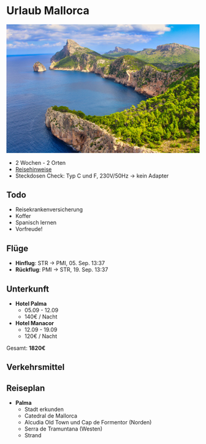 # Urlaub Mallorca

![](mallorca-cover.jpg)

* 2 Wochen - 2 Orten
* [Reisehinweise](https://www.auswaertiges-amt.de/de/aussenpolitik/laender/spanien-node/spaniensicherheit/210534)
* Steckdosen Check: Typ C und F, 230V/50Hz -> kein Adapter



## Todo

* Reisekrankenversicherung
* Koffer
* Spanisch lernen
* Vorfreude!

## Flüge

* **Hinflug**: STR -> PMI, 05. Sep. 13:37
* **Rückflug**: PMI -> STR, 19. Sep. 13:37

## Unterkunft

* **Hotel Palma**
  * 05.09 - 12.09
  * 140€ / Nacht
* **Hotel Manacor**
  * 12.09 - 19.09
  * 120€ / Nacht

Gesamt: **1820€**

## Verkehrsmittel



## Reiseplan

* **Palma**
  * Stadt erkunden
  * Catedral de Mallorca
  * Alcudia Old Town und Cap de Formentor (Norden)
  * Serra de Tramuntana (Westen)
  * Strand

